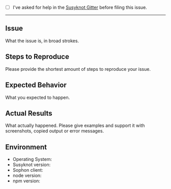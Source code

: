 - [ ] I've asked for help in the [Susyknot Gitter](http://gitter.im/Consensys/susyknot) before filing this issue.

---------------------------

## Issue

What the issue is, in broad strokes.

## Steps to Reproduce

Please provide the shortest amount of steps to reproduce your issue.

## Expected Behavior

What you expected to happen.

## Actual Results

What actually happened. Please give examples and support it with screenshots, copied output or error messages.

## Environment

* Operating System: 
* Susyknot version:
* Sophon client:
* node version:
* npm version: 
